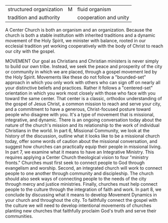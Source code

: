 | | | |
|---|---|---|
| structured organization | M | fluid organism
| tradition and authority | | cooperation and unity

A Center Church is both an organism and an organization. Because the church is both a stable institution with inherited traditions and a dynamic movement of the Holy Spirit, we minister
with balance, rooted in our ecclesial tradition yet working cooperatively with the body of Christ to reach our city with the gospel.

MOVEMENT
Our goal as Christians and Christian ministers is never simply to build our own tribe. Instead, we seek the peace and prosperity of the city or community in which we are placed, through a gospel movement led by the Holy Spirit. Movements like these do not follow a "bounded-set" approach in
which you only work with others who can sign off on nearly all your distinctive beliefs and practices. Rather it follows a "centered-set" orientation in which you work most closely with those who face with you toward the same center. That center is a classic, orthodox understanding of the gospel
of Jesus Christ, a common mission to reach and serve your city, and a commitment to have a generous, Christ-focused posture toward people who disagree with you. It's a type of movement that is missional, integrative, and dynamic.
There is an ongoing conversation today about the nature of the church's mission and its relationship to the work of individual Christians in the world. In part 6, Missional Community, we look at the history of the discussion, outline what it looks like to be a missional church today, offer some
words of caution about the missional conversation, and suggest how churches can practically equip their people in missional living.
In part 7, we examine what it means to have an Integrative Ministry.
This requires applying a Center Church theological vision to four "ministry fronts." Churches must first seek to connect people to God through evangelism and worship. Second, an integrated church will work to connect people to one another through community and discipleship. The church should
also seek ways of connecting people to the needs of the city through mercy and justice ministries. Finally, churches must help connect people to the culture through the integration of faith and work.
In part 8, we conclude by discussing what it means to develop Movement Dynamics in your church and throughout the city. To faithfully connect the gospel with the culture we will need to develop intentional movements of churches planting new churches that faithfully proclaim God's truth
and serve their communities.

